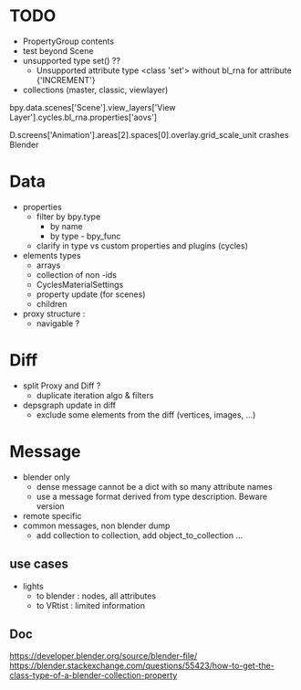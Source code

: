 # TODO

- PropertyGroup contents
- test beyond Scene
- unsupported type set() ??
  - Unsupported attribute type <class 'set'> without bl_rna for attribute {'INCREMENT'}
- collections (master, classic, viewlayer)

bpy.data.scenes['Scene'].view_layers['View Layer'].cycles.bl_rna.properties['aovs']

D.screens['Animation'].areas[2].spaces[0].overlay.grid_scale_unit crashes Blender

# Data

- properties
  - filter by bpy.type
    - by name
    - by type - bpy_func
  - clarify in type vs custom properties and plugins (cycles)
- elements types
  - arrays
  - collection of non -ids
  - CyclesMaterialSettings
  - property update (for scenes)
  - children
- proxy structure :
  - navigable ?

# Diff

- split Proxy and Diff ?
  - duplicate iteration algo & filters
- depsgraph update in diff
  - exclude some elements from the diff (vertices, images, ...)

# Message

- blender only
  - dense message cannot be a dict with so many attribute names
  - use a message format derived from type description. Beware version
- remote specific
- common messages, non blender dump
  - add collection to collection, add object_to_collection ...

## use cases

- lights
  - to blender : nodes, all attributes
  - to VRtist : limited information

## Doc

https://developer.blender.org/source/blender-file/
https://blender.stackexchange.com/questions/55423/how-to-get-the-class-type-of-a-blender-collection-property
